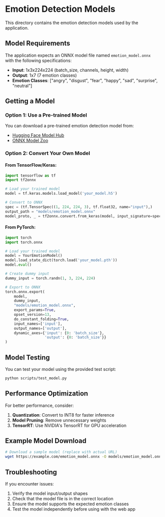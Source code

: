 # Emotion Detection Models

This directory contains the emotion detection models used by the application.

## Model Requirements

The application expects an ONNX model file named `emotion_model.onnx` with the following specifications:

- **Input**: 1x3x224x224 (batch_size, channels, height, width)
- **Output**: 1x7 (7 emotion classes)
- **Emotion Classes**: ["angry", "disgust", "fear", "happy", "sad", "surprise", "neutral"]

## Getting a Model

### Option 1: Use a Pre-trained Model
You can download a pre-trained emotion detection model from:
- [Hugging Face Model Hub](https://huggingface.co/models?search=emotion+detection)
- [ONNX Model Zoo](https://github.com/onnx/models)

### Option 2: Convert Your Own Model

#### From TensorFlow/Keras:
```python
import tensorflow as tf
import tf2onnx

# Load your trained model
model = tf.keras.models.load_model('your_model.h5')

# Convert to ONNX
spec = (tf.TensorSpec((1, 224, 224, 3), tf.float32, name="input"),)
output_path = "models/emotion_model.onnx"
model_proto, _ = tf2onnx.convert.from_keras(model, input_signature=spec, output_path=output_path)
```

#### From PyTorch:
```python
import torch
import torch.onnx

# Load your trained model
model = YourEmotionModel()
model.load_state_dict(torch.load('your_model.pth'))
model.eval()

# Create dummy input
dummy_input = torch.randn(1, 3, 224, 224)

# Export to ONNX
torch.onnx.export(
    model,
    dummy_input,
    "models/emotion_model.onnx",
    export_params=True,
    opset_version=13,
    do_constant_folding=True,
    input_names=['input'],
    output_names=['output'],
    dynamic_axes={'input': {0: 'batch_size'},
                  'output': {0: 'batch_size'}}
)
```

## Model Testing

You can test your model using the provided test script:

```bash
python scripts/test_model.py
```

## Performance Optimization

For better performance, consider:
1. **Quantization**: Convert to INT8 for faster inference
2. **Model Pruning**: Remove unnecessary weights
3. **TensorRT**: Use NVIDIA's TensorRT for GPU acceleration

## Example Model Download

```bash
# Download a sample model (replace with actual URL)
wget https://example.com/emotion_model.onnx -O models/emotion_model.onnx
```

## Troubleshooting

If you encounter issues:
1. Verify the model input/output shapes
2. Check that the model file is in the correct location
3. Ensure the model supports the expected emotion classes
4. Test the model independently before using with the web app 